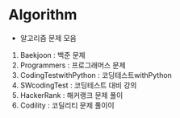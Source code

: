 # Algorithm
 * 알고리즘 문제 모음 
1. Baekjoon : 백준 문제
2. Programmers : 프로그래머스 문제 
3. CodingTestwithPython : 코딩테스트withPython
4. SWcodingTest : 코딩테스트 대비 강의
5. HackerRank : 해커랭크 문제 풀이
6. Codility : 코딜리티 문제 풀이이
